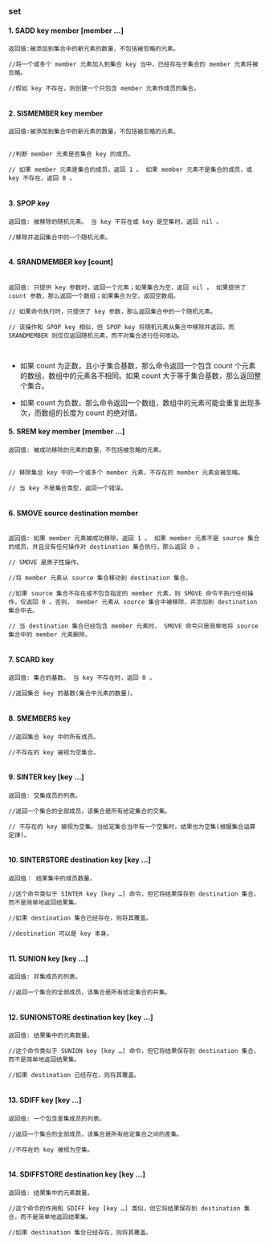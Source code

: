 ### set

#### 1. SADD key member [member …]

````
返回值:被添加到集合中的新元素的数量，不包括被忽略的元素。
    
//将一个或多个 member 元素加入到集合 key 当中，已经存在于集合的 member 元素将被忽略。

//假如 key 不存在，则创建一个只包含 member 元素作成员的集合。
  
````

#### 2. SISMEMBER key member

````
返回值:被添加到集合中的新元素的数量，不包括被忽略的元素。
    

//判断 member 元素是否集合 key 的成员。
  
// 如果 member 元素是集合的成员，返回 1 。 如果 member 元素不是集合的成员，或 key 不存在，返回 0 。
   
````

#### 3. SPOP key

````
返回值: 被移除的随机元素。 当 key 不存在或 key 是空集时，返回 nil 。
     
//移除并返回集合中的一个随机元素。
  
````

#### 4. SRANDMEMBER key [count]

````

返回值: 只提供 key 参数时，返回一个元素；如果集合为空，返回 nil 。 如果提供了 count 参数，那么返回一个数组；如果集合为空，返回空数组。
     
// 如果命令执行时，只提供了 key 参数，那么返回集合中的一个随机元素。

// 该操作和 SPOP key 相似，但 SPOP key 将随机元素从集合中移除并返回，而 SRANDMEMBER 则仅仅返回随机元素，而不对集合进行任何改动。
  
   
````

- 如果 count 为正数，且小于集合基数，那么命令返回一个包含 count 个元素的数组，数组中的元素各不相同。如果 count 大于等于集合基数，那么返回整个集合。

- 如果 count 为负数，那么命令返回一个数组，数组中的元素可能会重复出现多次，而数组的长度为 count 的绝对值。

#### 5. SREM key member [member …]

````
返回值: 被成功移除的元素的数量，不包括被忽略的元素。
     

// 移除集合 key 中的一个或多个 member 元素，不存在的 member 元素会被忽略。
 
// 当 key 不是集合类型，返回一个错误。
   
````

#### 6. SMOVE source destination member

````

返回值: 如果 member 元素被成功移除，返回 1 。 如果 member 元素不是 source 集合的成员，并且没有任何操作对 destination 集合执行，那么返回 0 。
     
// SMOVE 是原子性操作。
   
//将 member 元素从 source 集合移动到 destination 集合。
  
//如果 source 集合不存在或不包含指定的 member 元素，则 SMOVE 命令不执行任何操作，仅返回 0 。否则， member 元素从 source 集合中被移除，并添加到 destination 集合中去。
  
// 当 destination 集合已经包含 member 元素时， SMOVE 命令只是简单地将 source 集合中的 member 元素删除。
   
````

#### 7. SCARD key

````
返回值: 集合的基数。 当 key 不存在时，返回 0 。
     
//返回集合 key 的基数(集合中元素的数量)。
  
````

#### 8. SMEMBERS key

````
//返回集合 key 中的所有成员。
  
//不存在的 key 被视为空集合。
  
````

#### 9. SINTER key [key …]

````
返回值: 交集成员的列表。
     
//返回一个集合的全部成员，该集合是所有给定集合的交集。
  
// 不存在的 key 被视为空集。当给定集合当中有一个空集时，结果也为空集(根据集合运算定律)。
                  
````

#### 10. SINTERSTORE destination key [key …]

````
返回值： 结果集中的成员数量。
     
//这个命令类似于 SINTER key [key …] 命令，但它将结果保存到 destination 集合，而不是简单地返回结果集。
  
//如果 destination 集合已经存在，则将其覆盖。
  
//destination 可以是 key 本身。
  
````

#### 11. SUNION key [key …]

````
返回值: 并集成员的列表。
     
//返回一个集合的全部成员，该集合是所有给定集合的并集。
  
````

#### 12. SUNIONSTORE destination key [key …]

````
返回值: 结果集中的元素数量。
     
//这个命令类似于 SUNION key [key …] 命令，但它将结果保存到 destination 集合，而不是简单地返回结果集。
  
//如果 destination 已经存在，则将其覆盖。
  
````

#### 13. SDIFF key [key …]

````
返回值: 一个包含差集成员的列表。
     
//返回一个集合的全部成员，该集合是所有给定集合之间的差集。
  
//不存在的 key 被视为空集。
  
````

#### 14. SDIFFSTORE destination key [key …]

```
返回值: 结果集中的元素数量。
     
//这个命令的作用和 SDIFF key [key …] 类似，但它将结果保存到 destination 集合，而不是简单地返回结果集。
  
//如果 destination 集合已经存在，则将其覆盖。
  
```